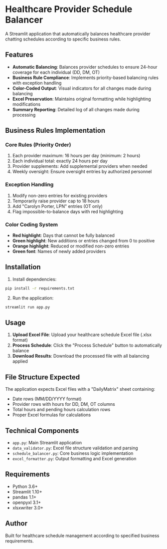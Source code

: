 # Healthcare Provider Schedule Balancer

A Streamlit application that automatically balances healthcare provider chatting schedules according to specific business rules.

## Features

- **Automatic Balancing**: Balances provider schedules to ensure 24-hour coverage for each individual (DD, DM, OT)
- **Business Rule Compliance**: Implements priority-based balancing rules with exception handling
- **Color-Coded Output**: Visual indicators for all changes made during balancing
- **Excel Preservation**: Maintains original formatting while highlighting modifications
- **Summary Reporting**: Detailed log of all changes made during processing

## Business Rules Implementation

### Core Rules (Priority Order)
1. Each provider maximum: 16 hours per day (minimum: 2 hours)
2. Each individual total: exactly 24 hours per day
3. Provider supplements: Add supplemental providers when needed
4. Weekly oversight: Ensure oversight entries by authorized personnel

### Exception Handling
1. Modify non-zero entries for existing providers
2. Temporarily raise provider cap to 18 hours
3. Add "Carolyn Porter, LPN" entries (OT only)
4. Flag impossible-to-balance days with red highlighting

### Color Coding System
- **Red highlight**: Days that cannot be fully balanced
- **Green highlight**: New additions or entries changed from 0 to positive
- **Orange highlight**: Reduced or modified non-zero entries  
- **Green font**: Names of newly added providers

## Installation

1. Install dependencies:
```bash
pip install -r requirements.txt
```

2. Run the application:
```bash
streamlit run app.py
```

## Usage

1. **Upload Excel File**: Upload your healthcare schedule Excel file (.xlsx format)
2. **Process Schedule**: Click the "Process Schedule" button to automatically balance
3. **Download Results**: Download the processed file with all balancing applied

## File Structure Expected

The application expects Excel files with a "DailyMatrix" sheet containing:
- Date rows (MM/DD/YYYY format)
- Provider rows with hours for DD, DM, OT columns
- Total hours and pending hours calculation rows
- Proper Excel formulas for calculations

## Technical Components

- `app.py`: Main Streamlit application
- `data_validator.py`: Excel file structure validation and parsing
- `schedule_balancer.py`: Core business logic implementation
- `excel_formatter.py`: Output formatting and Excel generation

## Requirements

- Python 3.6+
- Streamlit 1.10+
- pandas 1.1+
- openpyxl 3.1+
- xlsxwriter 3.0+

## Author

Built for healthcare schedule management according to specified business requirements.

